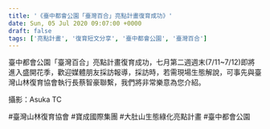 ```yaml
---
title: '《臺中都會公園「臺灣百合」亮點計畫復育成功》'
date: Sun, 05 Jul 2020 09:07:00 +0000
draft: false
tags: ['亮點計畫', '復育短文分享', '臺中都會公園', '臺灣百合']
---
```


臺中都會公園「臺灣百合」亮點計畫復育成功，七月第二週週末(7/11~7/12)即將進入盛開花季，歡迎媒體朋友採訪報導，採訪時，若需現場生態解說，可事先與臺灣山林復育協會執行長蔡智豪聯繫，我們將非常樂意為您介紹。

攝影：Asuka TC

#臺灣山林復育協會 #寶成國際集團 #大肚山生態綠化亮點計畫 #臺中都會公園